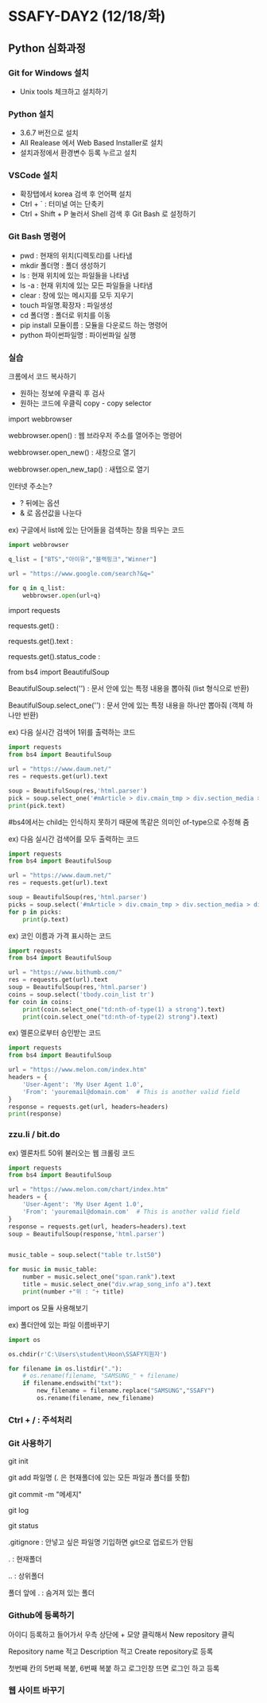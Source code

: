 # SSAFY-DAY2 (12/18/화)

## Python 심화과정

### Git for Windows 설치

- Unix tools 체크하고 설치하기



### Python 설치

- 3.6.7 버전으로 설치
- All Realease 에서 Web Based Installer로 설치
- 설치과정에서 환경변수 등록 누르고 설치



### VSCode 설치

- 확장탭에서 korea 검색 후 언어팩 설치
- Ctrl + ` : 터미널 여는 단축키
- Ctrl + Shift + P 눌러서 Shell 검색 후 Git Bash 로 설정하기



### Git Bash 명령어

- pwd : 현재의 위치(디렉토리)를 나타냄
- mkdir 폴더명 : 폴더 생성하기
- ls : 현재 위치에 있는 파일들을 나타냄
- ls -a : 현재 위치에 있는 모든 파일들을 나타냄
- clear : 창에 있는 메시지를 모두 지우기
- touch 파일명.확장자 : 파일생성
- cd 폴더명 : 폴더로 위치를 이동
- pip install 모듈이름 : 모듈을 다운로드 하는 명령어
- python 파이썬파일명 : 파이썬파일 실행



### 실습

크롬에서 코드 복사하기

- 원하는 정보에 우클릭 후 검사
- 원하는 코드에 우클릭 copy - copy selector



import webbrowser

webbrowser.open() : 웹 브라우저 주소를 열어주는 명령어

webbrowser.open_new() : 새창으로 열기

webbrowser.open_new_tap() : 새탭으로 열기



인터넷 주소는?

- ? 뒤에는 옵션
- & 로 옵션값을 나눈다

ex) 구글에서 list에 있는 단어들을 검색하는 창을 띄우는 코드

```python
import webbrowser

q_list = ["BTS","아이유","블랙핑크","Winner"]

url = "https://www.google.com/search?&q="

for q in q_list:
    webbrowser.open(url+q)
```



import requests

requests.get() : 

requests.get().text : 

requests.get().status_code : 



from bs4 import BeautifulSoup

BeautifulSoup.select('') : 문서 안에 있는 특정 내용을 뽑아줘 (list 형식으로 반환)

BeautifulSoup.select_one('') : 문서 안에 있는 특정 내용을 하나만 뽑아줘 (객체 하나만 반환)



ex) 다음 실시간 검색어 1위를 출력하는 코드

```python
import requests
from bs4 import BeautifulSoup

url = "https://www.daum.net/"
res = requests.get(url).text

soup = BeautifulSoup(res,'html.parser')
pick = soup.select_one('#mArticle > div.cmain_tmp > div.section_media > div.hotissue_builtin > div.realtime_part > ol > li:nth-of-type(1) > div > div:nth-of-type(1) > span.txt_issue > a')
print(pick.text)
```

#bs4에서는 child는 인식하지 못하기 때문에 똑같은 의미인 of-type으로 수정해 줌

ex) 다음 실시간 검색어를 모두 출력하는 코드

```python
import requests
from bs4 import BeautifulSoup

url = "https://www.daum.net/"
res = requests.get(url).text

soup = BeautifulSoup(res,'html.parser')
picks = soup.select('#mArticle > div.cmain_tmp > div.section_media > div.hotissue_builtin.hide > div.realtime_part > ol > li > div > div:nth-of-type(1) > span.txt_issue > a')
for p in picks:
    print(p.text)
```

ex) 코인 이름과 가격 표시하는 코드

```python
import requests
from bs4 import BeautifulSoup

url = "https://www.bithumb.com/"
res = requests.get(url).text
soup = BeautifulSoup(res,'html.parser')
coins = soup.select('tbody.coin_list tr')
for coin in coins:
    print(coin.select_one("td:nth-of-type(1) a strong").text)
    print(coin.select_one("td:nth-of-type(2) strong").text)
```

ex) 멜론으로부터 승인받는 코드

```python
import requests
from bs4 import BeautifulSoup

url = "https://www.melon.com/index.htm"
headers = {
    'User-Agent': 'My User Agent 1.0',
    'From': 'youremail@domain.com'  # This is another valid field
}
response = requests.get(url, headers=headers)
print(response)
```



### zzu.li / bit.do



ex) 멜론차트 50위 불러오는 웹 크롤링 코드

```python
import requests
from bs4 import BeautifulSoup

url = "https://www.melon.com/chart/index.htm"
headers = {
    'User-Agent': 'My User Agent 1.0',
    'From': 'youremail@domain.com'  # This is another valid field
}
response = requests.get(url, headers=headers).text
soup = BeautifulSoup(response,'html.parser')


music_table = soup.select("table tr.lst50")

for music in music_table:
    number = music.select_one("span.rank").text
    title = music.select_one("div.wrap_song_info a").text
    print(number +"위 : "+ title)
```



import os 모듈 사용해보기

ex) 폴더안에 있는 파일 이름바꾸기

```python
import os

os.chdir(r'C:\Users\student\Hoon\SSAFY지원자')

for filename in os.listdir("."):
    # os.rename(filename, "SAMSUNG_" + filename)
    if filename.endswith("txt"):
        new_filename = filename.replace("SAMSUNG","SSAFY")
        os.rename(filename, new_filename)
```



### Ctrl + / : 주석처리



### Git 사용하기

git init

git add 파일명 (. 은 현재폴더에 있는 모든 파일과 폴더를 뜻함)

git commit -m "메세지"

git log

git status

.gitignore : 안넣고 싶은 파일명 기입하면 git으로 업로드가 안됨

. : 현재폴더

.. : 상위폴더

폴더 앞에 . : 숨겨져 있는 폴더



### Github에 등록하기

아이디 등록하고 들어가서 우측 상단에 + 모양 클릭해서 New repository 클릭

Repository name 적고 Description 적고 Create repository로 등록

첫번째 칸의 5번째 복붙, 6번째 복붙 하고 로그인창 뜨면 로그인 하고 등록



### 웹 사이트 바꾸기